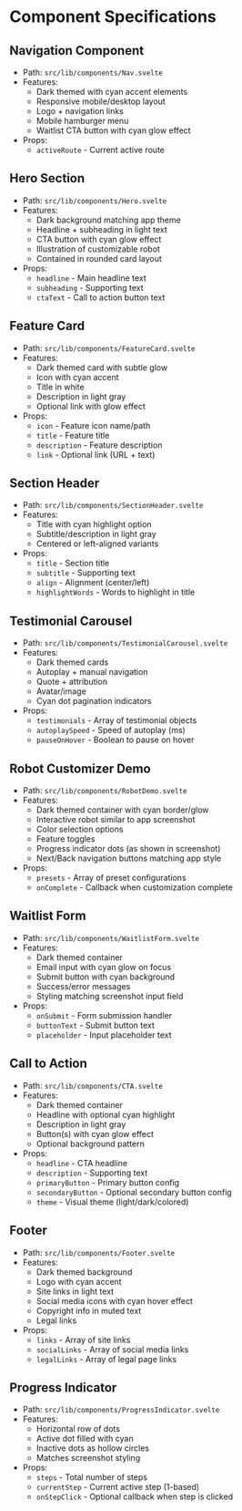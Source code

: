 # Component Specifications

## Navigation Component
- Path: `src/lib/components/Nav.svelte`
- Features:
  - Dark themed with cyan accent elements
  - Responsive mobile/desktop layout
  - Logo + navigation links
  - Mobile hamburger menu
  - Waitlist CTA button with cyan glow effect
- Props:
  - `activeRoute` - Current active route

## Hero Section
- Path: `src/lib/components/Hero.svelte`
- Features:
  - Dark background matching app theme
  - Headline + subheading in light text
  - CTA button with cyan glow effect
  - Illustration of customizable robot
  - Contained in rounded card layout
- Props:
  - `headline` - Main headline text
  - `subheading` - Supporting text
  - `ctaText` - Call to action button text

## Feature Card
- Path: `src/lib/components/FeatureCard.svelte`
- Features:
  - Dark themed card with subtle glow
  - Icon with cyan accent
  - Title in white
  - Description in light gray
  - Optional link with glow effect
- Props:
  - `icon` - Feature icon name/path
  - `title` - Feature title
  - `description` - Feature description
  - `link` - Optional link (URL + text)

## Section Header
- Path: `src/lib/components/SectionHeader.svelte`
- Features:
  - Title with cyan highlight option
  - Subtitle/description in light gray
  - Centered or left-aligned variants
- Props:
  - `title` - Section title
  - `subtitle` - Supporting text
  - `align` - Alignment (center/left)
  - `highlightWords` - Words to highlight in title

## Testimonial Carousel
- Path: `src/lib/components/TestimonialCarousel.svelte`
- Features:
  - Dark themed cards
  - Autoplay + manual navigation
  - Quote + attribution
  - Avatar/image
  - Cyan dot pagination indicators
- Props:
  - `testimonials` - Array of testimonial objects
  - `autoplaySpeed` - Speed of autoplay (ms)
  - `pauseOnHover` - Boolean to pause on hover

## Robot Customizer Demo
- Path: `src/lib/components/RobotDemo.svelte`
- Features:
  - Dark themed container with cyan border/glow
  - Interactive robot similar to app screenshot
  - Color selection options
  - Feature toggles
  - Progress indicator dots (as shown in screenshot)
  - Next/Back navigation buttons matching app style
- Props:
  - `presets` - Array of preset configurations
  - `onComplete` - Callback when customization complete

## Waitlist Form
- Path: `src/lib/components/WaitlistForm.svelte`
- Features:
  - Dark themed container
  - Email input with cyan glow on focus
  - Submit button with cyan background
  - Success/error messages
  - Styling matching screenshot input field
- Props:
  - `onSubmit` - Form submission handler
  - `buttonText` - Submit button text
  - `placeholder` - Input placeholder text

## Call to Action
- Path: `src/lib/components/CTA.svelte`
- Features:
  - Dark themed container
  - Headline with optional cyan highlight
  - Description in light gray
  - Button(s) with cyan glow effect
  - Optional background pattern
- Props:
  - `headline` - CTA headline
  - `description` - Supporting text
  - `primaryButton` - Primary button config
  - `secondaryButton` - Optional secondary button config
  - `theme` - Visual theme (light/dark/colored)

## Footer
- Path: `src/lib/components/Footer.svelte`
- Features:
  - Dark themed background
  - Logo with cyan accent
  - Site links in light text
  - Social media icons with cyan hover effect
  - Copyright info in muted text
  - Legal links
- Props:
  - `links` - Array of site links
  - `socialLinks` - Array of social media links
  - `legalLinks` - Array of legal page links

## Progress Indicator
- Path: `src/lib/components/ProgressIndicator.svelte`
- Features:
  - Horizontal row of dots
  - Active dot filled with cyan
  - Inactive dots as hollow circles
  - Matches screenshot styling
- Props:
  - `steps` - Total number of steps
  - `currentStep` - Current active step (1-based)
  - `onStepClick` - Optional callback when step is clicked